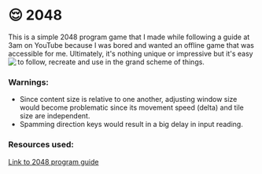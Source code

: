 # :relieved: 2048
This is a simple 2048 program game that I made while following a guide at 3am on YouTube because I was bored and wanted an offline game that was accessible for me. Ultimately, it's nothing unique or impressive but it's easy to follow, recreate and use in the grand scheme of things.
<img src="https://media1.tenor.com/m/ABhzqXKM2OoAAAAd/sleep-bangboo.gif" align="left">

### Warnings:
- Since content size is relative to one another, adjusting window size would become problematic since its movement speed (delta) and tile size are independent.
- Spamming direction keys would result in a big delay in input reading.

### Resources used:
[Link to 2048 program guide](https://www.youtube.com/watch?v=6ZyylFcjfIg)